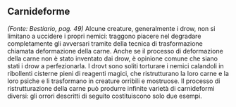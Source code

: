 ## **Carnideforme**

*(Fonte: Bestiario, pag. 49)* Alcune creature, generalmente i drow, non si limitano a uccidere i propri nemici: traggono piacere nel degradare completamente gli avversari tramite della tecnica di trasformazione chiamata deformazione della carne. Anche se il processo di deformazione della carne non è stato inventato dai drow, è opinione comune che siano stati i drow a perfezionarla. I drovt sono soliti torturare i nemici calandoli in ribollenti cisterne pieni di reagenti magici, che ristrutturano la loro carne e la loro psiche e li trasformano in creature orribili e mostruose. Il processo di ristrutturazione della carne può produrre infinite varietà di carnideformi diversi: gli orrori descritti di seguito costituiscono solo due esempi.
